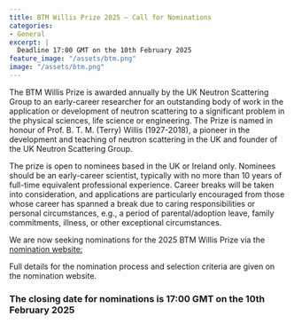 ```yaml
---
title: BTM Willis Prize 2025 – Call for Nominations
categories:
- General
excerpt: |
  Deadline 17:00 GMT on the 10th February 2025
feature_image: "/assets/btm.png"
image: "/assets/btm.png"
---
```



The BTM Willis Prize is awarded annually by the UK Neutron Scattering Group to an early-career researcher for an outstanding body of work in the application or development of neutron scattering to a significant problem in the physical sciences, life science or engineering.  The Prize is named in honour of Prof. B. T. M. (Terry) Willis (1927-2018), a pioneer in the development and teaching of neutron scattering in the UK and founder of the UK Neutron Scattering Group.
 
The prize is open to nominees based in the UK or Ireland only.  Nominees should be an early-career scientist, typically with no more than 10 years of full-time equivalent professional experience.  Career breaks will be taken into consideration, and applications are particularly encouraged from those whose career has spanned a break due to caring responsibilities or personal circumstances, e.g., a period of parental/adoption leave, family commitments, illness, or other exceptional circumstances.

We are now seeking nominations for the 2025 BTM Willis Prize via the [nomination website:](https://forms.office.com/e/iTsvqLKLBP)

Full details for the nomination process and selection criteria are given on the nomination website.
 
### The closing date for nominations is 17:00 GMT on the 10th February 2025

